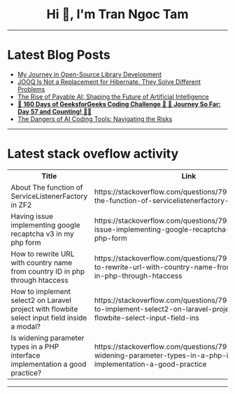 <h1 align="center">Hi 👋, I'm Tran Ngoc Tam</h1>

---

# Latest Blog Posts 
<!-- BLOG-POST-LIST:START -->
- [My Journey in Open-Source Library Development](https://dev.to/empiree/my-journey-in-open-source-library-development-10ij)
- [JOOQ Is Not a Replacement for Hibernate. They Solve Different Problems](https://dev.to/kirekov/jooq-is-not-a-replacement-for-hibernate-they-solve-different-problems-1ml3)
- [The Rise of Payable AI: Shaping the Future of Artificial Intelligence](https://dev.to/margaretjohn/the-rise-of-payable-ai-shaping-the-future-of-artificial-intelligence-1bd1)
- [🌟 **160 Days of GeeksforGeeks Coding Challenge** 🌟 🚀 **Journey So Far: Day 57 and Counting!** 🚀🎉](https://dev.to/abhisek_panda/160-days-of-geeksforgeeks-coding-challenge-journey-so-far-day-57-and-counting-1gj)
- [The Dangers of AI Coding Tools: Navigating the Risks](https://dev.to/hexa-home/the-dangers-of-ai-coding-tools-navigating-the-risks-1jfe)
<!-- BLOG-POST-LIST:END -->

---

# Latest stack oveflow activity
<table>
  <tr><th>Title</th><th>Link</th></tr>
  <!-- STACKOVERFLOW:START --><tr><td>About The function of ServiceListenerFactory in ZF2</td><td>https://stackoverflow.com/questions/79347791/about-the-function-of-servicelistenerfactory-in-zf2</td></tr><tr><td>Having issue implementing google recaptcha v3 in my php form</td><td>https://stackoverflow.com/questions/79347613/having-issue-implementing-google-recaptcha-v3-in-my-php-form</td></tr><tr><td>How to rewrite URL with country name from country ID in php through htaccess</td><td>https://stackoverflow.com/questions/79347489/how-to-rewrite-url-with-country-name-from-country-id-in-php-through-htaccess</td></tr><tr><td>How to implement select2 on Laravel project with flowbite select input field inside a modal?</td><td>https://stackoverflow.com/questions/79347420/how-to-implement-select2-on-laravel-project-with-flowbite-select-input-field-ins</td></tr><tr><td>Is widening parameter types in a PHP interface implementation a good practice?</td><td>https://stackoverflow.com/questions/79347143/is-widening-parameter-types-in-a-php-interface-implementation-a-good-practice</td></tr><!-- STACKOVERFLOW:END -->
</table>

---


